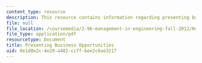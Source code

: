 ```yaml
---
content_type: resource
description: This resource contains information regarding presenting business opportunities.
file: null
file_location: /coursemedia/2-96-management-in-engineering-fall-2012/0e1d0e2c4e20a482ccffbee2c6ae3217_MIT2_96F12_read01.pdf
file_type: application/pdf
resourcetype: Document
title: Presenting Business Opportunities
uid: 0e1d0e2c-4e20-a482-ccff-bee2c6ae3217
---
```

